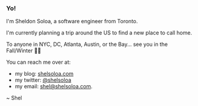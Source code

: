 ### Yo!

I'm Sheldon Soloa, a software engineer from Toronto.

I'm currently planning a trip around the US to find a new place to call home.

To anyone in NYC, DC, Atlanta, Austin, or the Bay... see you in the Fall/Winter 🤙🏾

You can reach me over at:
 - my blog: [shelsoloa.com](http://shelsoloa.com)
 - my twitter: [@shelsoloa](http://twitter.com/shelsoloa)
 - my email: [shel@shelsoloa.com](mailto:shel@shelsoloa.com).

~ Shel

<!--
**shelsoloa/shelsoloa** is a ✨ _special_ ✨ repository because its `README.md` (this file) appears on your GitHub profile.

Here are some ideas to get you started:

- 🔭 I’m currently working on ...
- 🌱 I’m currently learning ...
- 👯 I’m looking to collaborate on ...
- 🤔 I’m looking for help with ...
- 💬 Ask me about ...
- 📫 How to reach me: ...
- 😄 Pronouns: ...
- ⚡ Fun fact: ...
-->
